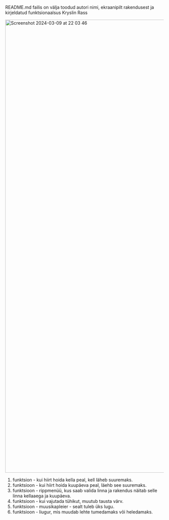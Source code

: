 README.md failis on välja toodud autori nimi, ekraanipilt rakendusest ja kirjeldatud funktsionaalsus
Kryslin Rass

<img width="1440" alt="Screenshot 2024-03-09 at 22 03 46" src="https://github.com/kryrass/kodutoo-1/assets/144601674/5de15129-b649-4f42-8f6d-faf525fa9524">

1. funktsion - kui hiirt hoida kella peal, kell läheb suuremaks.
2. funktsioon - kui hiirt hoida kuupäeva peal, läehb see suuremaks.
3. funktsioon - rippmenüü, kus saab valida linna ja rakendus näitab selle linna kellaaega ja kuupäeva.
4. funktsioon - kui vajutada tühikut, muutub tausta värv.
5. funktsioon - muusikapleier - sealt tuleb üks lugu.
6. funktsioon - liugur, mis muudab lehte tumedamaks või heledamaks.

